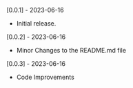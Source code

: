 [0.0.1] - 2023-06-16

* Initial release.

[0.0.2] - 2023-06-16

* Minor Changes to the README.md file

[0.0.3] - 2023-06-16

* Code Improvements
